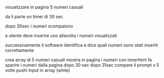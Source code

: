 visualizzare in pagina 5 numeri casuali

da li parte un timer di 30 sec

dopo 30sec i numeri scompaiono

e utente deve inserire uno allavolta i numeri visualizzati

successivamente il software identifica e dice quali numeri sono stati inseriti correttamente



crea array di 5 numeri casuali
mostra in pagina i numeri con innerhtml
fa sparire i numeri dalla pagina dopo 30 sec
dopo 31sec compare il prompt x 5 volte 
pushi input in array (while)

